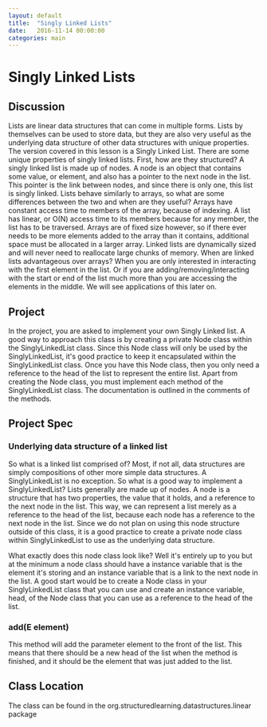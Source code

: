 ```yaml
---
layout: default
title:  "Singly Linked Lists"
date:   2016-11-14 00:00:00
categories: main
---
```


# Singly Linked Lists

## Discussion
Lists are linear data structures that can come in multiple forms. Lists by themselves can be used to store data, but they are also very useful as the underlying data structure of other data structures with unique properties.
The version covered in this lesson is a Singly Linked List. There are some unique properties of singly linked lists. First, how are they structured? A singly linked list is made up of nodes. A node is an object that contains some value, or element, and also has a pointer to the next node in the list. This pointer is the link between nodes, and since there is only one, this list is singly linked.
Lists behave similarly to arrays, so what are some differences between the two and when are they useful? Arrays have constant access time to members of the array, because of indexing. A list has linear, or O(N) access time to its members because for any member, the list has to be traversed. Arrays are of fixed size however, so if there ever needs to be more elements added to the array than it contains, additional space must be allocated in a larger array. Linked lists are dynamically sized and will never need to reallocate large chunks of memory.
When are linked lists advantageous over arrays? When you are only interested in interacting with the first element in the list. Or if you are adding/removing/interacting with the start or end of the list much more than you are accessing the elements in the middle. We will see applications of this later on.

## Project
In the project, you are asked to implement your own Singly Linked list. A good way to approach this class is by creating a private Node class within the SinglyLinkedList class. Since this Node class will only be used by the SinglyLinkedList, it's good practice to keep it encapsulated within the SinglyLinkedList class. Once you have this Node class, then you only need a reference to the head of the list to represent the entire list.
Apart from creating the Node class, you must implement each method of the SinglyLinkedList class. The documentation is outlined in the comments of the methods.

## Project Spec
### Underlying data structure of a linked list
So what is a linked list comprised of? Most, if not all, data structures are simply compositions of other more simple data structures. A SinglyLinkedList is no exception. So what is a good way to implement a SinglyLinkedList? Lists generally are made up of nodes. A node is a structure that has two properties, the value that it holds, and a reference to the next node in the list. This way, we can represent a list merely as a reference to the head of the list, because each node has a reference to the next node in the list. Since we do not plan on using this node structure outside of this class, it is a good practice to create a private node class within SinglyLinkedList to use as the underlying data structure.

What exactly does this node class look like? Well it's entirely up to you but at the minimum a node class should have a instance variable that is the element it's storing and an instance variable that is a link to the next node in the list. A good start would be to create a Node class in your SinglyLinkedList class that you can use and create an instance variable, head, of the Node class that you can use as a reference to the head of the list.

### add(E element)
This method will add the parameter element to the front of the list. This means that there should be a new head of the list when the method is finished, and it should be the element that was just added to the list.

## Class Location
The class can be found in the org.structuredlearning.datastructures.linear package
